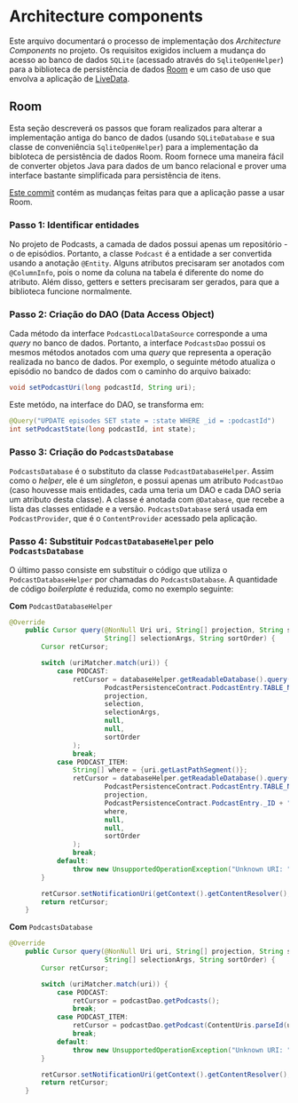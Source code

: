 # Architecture components

Este arquivo documentará o processo de implementação dos _Architecture Components_ no projeto. Os requisitos exigidos incluem a mudança do acesso ao banco de dados `SQLite` (acessado através do `SqliteOpenHelper`) para a biblioteca de persistência de dados [Room](https://developer.android.com/training/data-storage/room/index.html) e um caso de uso que envolva a aplicação de [LiveData](https://developer.android.com/topic/libraries/architecture/livedata.html).

## Room

Esta seção descreverá os passos que foram realizados para alterar a implementação antiga do banco de dados (usando `SQLiteDatabase` e sua classe de conveniência `SqliteOpenHelper`) para a implementação da bibloteca de persistência de dados Room. Room fornece uma maneira fácil de converter objetos Java para dados de um banco relacional e prover uma interface bastante simplificada para persistência de itens.

[Este commit](https://github.com/dijckstra/exercicio-podcast/commit/181612b0badd1c2ceb7a9efe077b7c01a1195c09) contém as mudanças feitas para que a aplicação passe a usar Room.

### Passo 1: Identificar entidades

No projeto de Podcasts, a camada de dados possui apenas um repositório - o de episódios. Portanto, a classe `Podcast` é a entidade a ser convertida usando a anotação `@Entity`.
Alguns atributos precisaram ser anotados com `@ColumnInfo`, pois o nome da coluna na tabela é diferente do nome do atributo. Além disso, getters e setters precisaram ser gerados, para que a biblioteca funcione normalmente.

### Passo 2: Criação do DAO (Data Access Object)

Cada método da interface `PodcastLocalDataSource` corresponde a uma _query_ no banco de dados. Portanto, a interface `PodcastsDao` possui os mesmos métodos anotados com uma _query_ que representa a operação realizada no banco de dados. Por exemplo, o seguinte método atualiza o episódio no bandco de dados com o caminho do arquivo baixado:

```java
void setPodcastUri(long podcastId, String uri);
```

Este metódo, na interface do DAO, se transforma em:

```java
@Query("UPDATE episodes SET state = :state WHERE _id = :podcastId")
int setPodcastState(long podcastId, int state);
```

### Passo 3: Criação do `PodcastsDatabase`

`PodcastsDatabase` é o substituto da classe `PodcastDatabaseHelper`. Assim como o _helper_, ele é um _singleton_, e possui apenas um atributo `PodcastDao` (caso houvesse mais entidades, cada uma teria um DAO e cada DAO seria um atributo desta classe). A classe é anotada com `@Database`, que recebe a lista das classes entidade e a versão. `PodcastsDatabase` será usada em `PodcastProvider`, que é o `ContentProvider` acessado pela aplicação.

### Passo 4: Substituir `PodcastDatabaseHelper` pelo `PodcastsDatabase`

O último passo consiste em substituir o código que utiliza o `PodcastDatabaseHelper` por chamadas do `PodcastsDatabase`. A quantidade de código _boilerplate_ é reduzida, como no exemplo seguinte:

__Com__ `PodcastDatabaseHelper`
```java
@Override
    public Cursor query(@NonNull Uri uri, String[] projection, String selection,
                        String[] selectionArgs, String sortOrder) {
        Cursor retCursor;

        switch (uriMatcher.match(uri)) {
            case PODCAST:
                retCursor = databaseHelper.getReadableDatabase().query(
                        PodcastPersistenceContract.PodcastEntry.TABLE_NAME,
                        projection,
                        selection,
                        selectionArgs,
                        null,
                        null,
                        sortOrder
                );
                break;
            case PODCAST_ITEM:
                String[] where = {uri.getLastPathSegment()};
                retCursor = databaseHelper.getReadableDatabase().query(
                        PodcastPersistenceContract.PodcastEntry.TABLE_NAME,
                        projection,
                        PodcastPersistenceContract.PodcastEntry._ID + " = ?",
                        where,
                        null,
                        null,
                        sortOrder
                );
                break;
            default:
                throw new UnsupportedOperationException("Unknown URI: " + uri);
        }

        retCursor.setNotificationUri(getContext().getContentResolver(), uri);
        return retCursor;
    }
```

**Com** `PodcastsDatabase`
```java
@Override
    public Cursor query(@NonNull Uri uri, String[] projection, String selection,
                        String[] selectionArgs, String sortOrder) {
        Cursor retCursor;

        switch (uriMatcher.match(uri)) {
            case PODCAST:
                retCursor = podcastDao.getPodcasts();
                break;
            case PODCAST_ITEM:
                retCursor = podcastDao.getPodcast(ContentUris.parseId(uri));
                break;
            default:
                throw new UnsupportedOperationException("Unknown URI: " + uri);
        }

        retCursor.setNotificationUri(getContext().getContentResolver(), uri);
        return retCursor;
    }
```